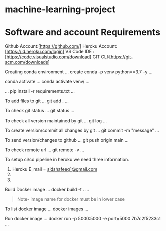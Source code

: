 # machine-learning-project
# Software and account Requirements


Github Account:[https://github.com/]
Heroku Account:[https://id.heroku.com/login]
VS Code IDE :[https://code.visualstudio.com/download]
GIT CLI:[https://git-scm.com/downloads]

Creating conda environment
...
create conda -p venv python==3.7 -y
... 

conda activate
...
conda activate venv/
...


...
pip install -r requirements.txt
...

To add files to git
...
git add .
...

To check git status
...
git status
...

To check all version maintained by git
...
git log
...

To create version/commit all changes by git
...
git commit -m "message"
...

To send version/changes to github
...
git push origin main
...

To check remote url
...
git remote -v
...

To setup ci/cd pipeline in heroku we need three information.
1. Heroku E_mail = sidshafeeq1@gmail.com
2.
3. 


Build Docker image
...
docker build -t <tagname> . 
...
> Note- image name for docker must be in lower case

To list docker image
...
docker images
...

Run docker image
...
docker run -p 5000:5000 -e port=5000  7b7c2f5233c1
...
